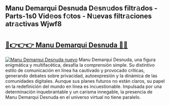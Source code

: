 ## Manu Demarqui Desnuda D𝚎sn𝚞dos filtr𝚊dos - Parts-1s0 Vid𝚎os f𝚘tos - N𝚞evas filtr𝚊ciones atr𝚊ctivas Wjwf8

# <h2><a href="http://mbapyb.tromn.icu/?c=Manu+Demarqui+Desnuda">🔗👉👉👉 Manu Demarqui Desnuda 🔗🔗</a></h2>

[![Manu Demarqui Desnuda nuevo](https://i.imgur.com/pEAQMta.gif)](http://mbapyb.tromn.icu/?c=Manu+Demarqui+Desnuda)
Manu Demarqui Desnuda, una figura enigmática y multifacética, desafía la comprensión simple. Su distintivo estilo de comunicación en línea ha cautivado y provocado críticas, generando debates sobre privacidad, autoexpresión y la dinámica de las comunidades digitales. Aunque sus planes futuros no están claros, su papel en la redefinición del mundo en línea es incuestionable. Impulsada por una determinación inquebrantable y un carisma innegable, la presencia de Manu Demarqui Desnuda en el universo virtual no tiene paralelo.
